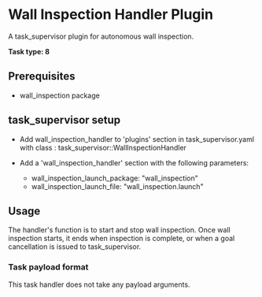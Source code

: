 # Wall Inspection Handler Plugin

A task\_supervisor plugin for autonomous wall inspection.

**Task type: 8**

## Prerequisites

* wall\_inspection package

## task\_supervisor setup
* Add wall\_inspection\_handler to 'plugins' section in task\_supervisor.yaml with class : task\_supervisor::WallInspectionHandler

* Add a 'wall\_inspection\_handler' section with the following parameters:
   * wall\_inspection\_launch\_package: "wall\_inspection"
   * wall\_inspection\_launch\_file: "wall\_inspection.launch"

## Usage

The handler's function is to start and stop wall inspection. Once wall inspection starts, it ends when inspection is complete, or when a goal cancellation is issued to task\_supervisor.

### Task payload format

This task handler does not take any payload arguments.

